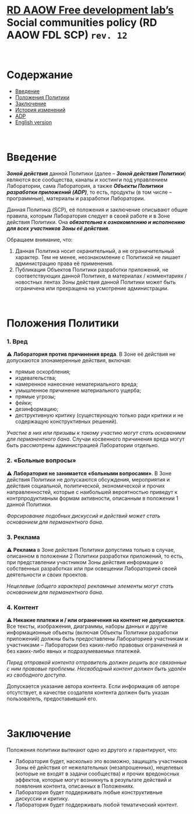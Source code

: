 # [RD AAOW Free development lab’s](https://adslbarxatov.github.io/DPArray) Social communities policy (RD AAOW FDL SCP) ```rev. 12```

&nbsp;



# Содержание
- [Введение](#section-1)
- [Положения Политики](#section-2)
- [Заключение](#section-7)
- [История изменений](https://adslbarxatov.github.io/SCP/changelog)
- [ADP](https://adslbarxatov.github.io/ADP/ru)
- [English version](https://adslbarxatov.github.io/SCP)

&nbsp;



# Введение

***Зоной действия*** данной Политики (далее – ***Зоной действия Политики***) являются все сообщества, каналы и хостинги под управлением Лаборатории,
сама Лаборатория, а также ***Объекты Политики разработки приложений (ADP)***, то есть, продукты (в том числе – программные), материалы и разработки Лаборатории.

Данная Политика (SCP), её положения и заключение описывают общие правила, которым Лаборатория следует в своей работе и в Зоне действия Политики.
Она ***обязательна к ознакомлению и исполнению для всех участников Зоны её действия***.

Обращаем внимание, что:
1. Данная Политика носит охранительный, а не ограничительный характер. Тем не менее, неознакомление
с Политикой не лишает администрацию права её применения.
2. Публикация Объектов Политики разработки приложений, не соответствующих данной Политике, в материалах / комментариях / новостных лентах
Зоны действия данной Политики может быть ограничена или прекращена на усмотрение администрации.

&nbsp;



# Положения Политики

### 1. Вред

:warning: **Лаборатория против причинения вреда**. В Зоне её действия не допускаются злонамеренные действия, включая:
- прямые оскорбления;
- издевательства;
- намеренное нанесение нематериального вреда;
- умышленное причинение материального ущерба;
- прямые угрозы;
- фейки;
- дезинформацию;
- деструктивную критику (существующую только ради критики и не содержащую конструктивных решений).

*Участие в них или призывы к такому участию могут стать основанием для перманентного бана*.
Случаи косвенного причинения вреда могут быть рассмотрены администрацией Лаборатории отдельно.

### 2. «Больные вопросы»

:warning: **Лаборатория не занимается «больными вопросами»**.
В Зоне действия Политики не допускаются обсуждения, мероприятия и действия социальной, политической, экономической и прочих направленностей,
которые с наибольшей вероятностью приведут к контрпродуктивным формам активности, описанным в положении 1 данной Политики.

*Форсирование подобных дискуссий и действий может стать основанием для перманентного бана*.

### 3. Реклама

:warning: **Реклама** в Зоне действия Политики допустима только в случае, описанном в положении 2
Политики разработки приложений, то есть, при представлении участником Зоны действия информации
о собственных разработках или при освещении Лабораторией своей деятельности и своих проектов.

*Нецелевые (общего характера) рекламные элементы могут стать основанием для перманентного бана*.

### 4. Контент

:warning: **Никакие платежи и / или ограничения на контент не допускаются**. Все тексты, изображения, диаграммы, наборы данных
и другие информационные объекты (включая Объекты Политики разработки приложений) должны быть предоставлены Лабораторией участникам
и участниками – Лаборатории без каких-либо правовых ограничений и без каких-либо явных и подразумеваемых платежей.

*Перед отправкой контента отправитель должен решить все связанные с ним правовые проблемы. Несвободный контент должен быть удалён из свободного доступа*.

Допускается указание автора контента. Если информация об авторе отсутствует, в качестве создателя контента должен быть указан
пользователь, предоставивший его.

&nbsp;



# Заключение

Положения политики вытекают одно из другого и гарантируют, что:
- Лаборатория будет, насколько это возможно, защищать участников Зоны её действия от нежелательных (незапрошенных), нецелевых (которые не входят
в задачи сообщества) и прочих вредоносных эффектов, которые могут возникнуть в результате действий и появления контента, описанных в Положениях.
- Лаборатория будет поддерживать любые конструктивные дискуссии и критику.
- Лаборатория будет поддерживать любой тематический контент.
